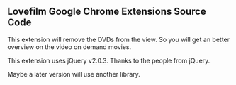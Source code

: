 ## Lovefilm Google Chrome Extensions Source Code
This extension will remove the DVDs from the view. So you will get an better overview on the video on demand movies.

This extension uses jQuery v2.0.3. Thanks to the people from jQuery.

Maybe a later version will use another library.
